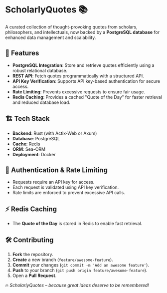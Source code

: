 # ScholarlyQuotes 📚

A curated collection of thought-provoking quotes from scholars, philosophers, and intellectuals, now backed by a **PostgreSQL database** for enhanced data management and scalability.

## 🚀 Features

- **PostgreSQL Integration**: Store and retrieve quotes efficiently using a robust relational database.
- **REST API**: Fetch quotes programmatically with a structured API.
- **API Key Verification**: Supports API key-based authentication for secure access.
- **Rate Limiting**: Prevents excessive requests to ensure fair usage.
- **Redis Caching**: Provides a cached "Quote of the Day" for faster retrieval and reduced database load.

## 🏗️ Tech Stack

- **Backend**: Rust (with Actix-Web or Axum)
- **Database**: PostgreSQL
- **Cache**: Redis
- **ORM**: Sea-ORM
- **Deployment**: Docker



## 🔑 Authentication & Rate Limiting
- Requests require an API key for access.
- Each request is validated using API key verification.
- Rate limits are enforced to prevent excessive API calls.

## ⚡ Redis Caching
- The **Quote of the Day** is stored in Redis to enable fast retrieval.


## 🛠️ Contributing

1. **Fork** the repository.
2. **Create** a new branch (`feature/awesome-feature`).
3. **Commit** your changes (`git commit -m 'Add an awesome feature'`).
4. **Push** to your branch (`git push origin feature/awesome-feature`).
5. Open a **Pull Request**.


🔥 *ScholarlyQuotes – because great ideas deserve to be remembered!*

